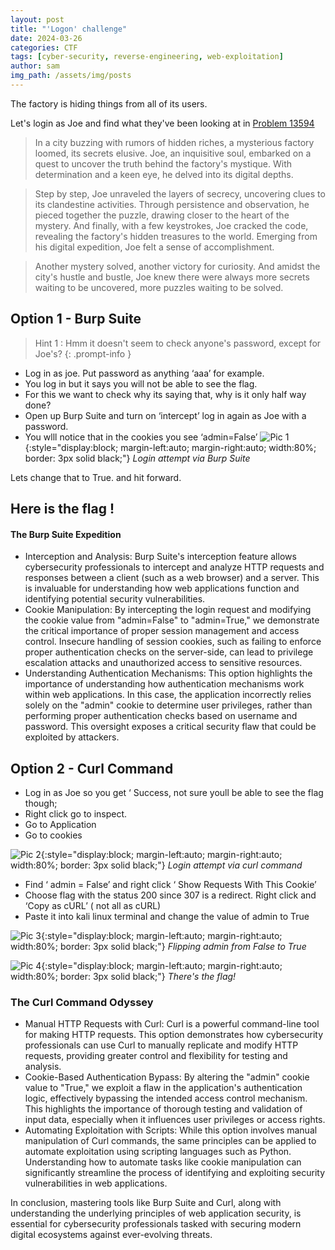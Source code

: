 ```yaml
---
layout: post
title: "'Logon' challenge"
date: 2024-03-26
categories: CTF
tags: [cyber-security, reverse-engineering, web-exploitation]
author: sam
img_path: /assets/img/posts
---
```

The factory is hiding things from all of its users. 

Let's login as Joe and find what they've been looking at in [Problem 13594](https://jupiter.challenges.picoctf.org/problem/13594/)

> In a city buzzing with rumors of hidden riches, a mysterious factory loomed, its secrets elusive.
Joe, an inquisitive soul, embarked on a quest to uncover the truth behind the factory's mystique. With determination and a keen eye, he delved into its digital depths.

> Step by step, Joe unraveled the layers of secrecy, uncovering clues to its clandestine activities. Through persistence and observation, he pieced together the puzzle, drawing closer to the heart of the mystery.
And finally, with a few keystrokes, Joe cracked the code, revealing the factory's hidden treasures to the world.
Emerging from his digital expedition, Joe felt a sense of accomplishment.

> Another mystery solved, another victory for curiosity. And amidst the city's hustle and bustle, Joe knew there were always more secrets waiting to be uncovered, more puzzles waiting to be solved.

## Option 1 - Burp Suite 


> Hint 1 : Hmm it doesn't seem to check anyone's password, except for Joe's?
{: .prompt-info }
 

- Log in as joe. Put password as anything ‘aaa’ for example.
- You log in but it says you will not be able to see the flag. 
- For this we want to check why its saying that, why is it only half way done? 
- Open up Burp Suite and turn on ‘intercept’ log in again as Joe with a password. 
- You wlll notice that in the cookies you see ‘admin=False’ 
![Pic 1](logon1.webp){:style="display:block; margin-left:auto; margin-right:auto; width:80%; border: 3px solid black;"}
_Login attempt via Burp Suite_

Lets change that to True. and hit forward. 

## Here is the flag ! 

#### The Burp Suite Expedition
- Interception and Analysis: Burp Suite's interception feature allows cybersecurity professionals to intercept and analyze HTTP requests and responses between a client (such as a web browser) and a server. This is invaluable for understanding how web applications function and identifying potential security vulnerabilities.
- Cookie Manipulation: By intercepting the login request and modifying the cookie value from "admin=False" to "admin=True," we demonstrate the critical importance of proper session management and access control. Insecure handling of session cookies, such as failing to enforce proper authentication checks on the server-side, can lead to privilege escalation attacks and unauthorized access to sensitive resources.
- Understanding Authentication Mechanisms: This option highlights the importance of understanding how authentication mechanisms work within web applications. In this case, the application incorrectly relies solely on the "admin" cookie to determine user privileges, rather than performing proper authentication checks based on username and password. This oversight exposes a critical security flaw that could be exploited by attackers.


## Option 2 - Curl Command 

- Log in as Joe so you get ‘ Success, not sure youll be able to see the flag though; 
- Right click go to inspect. 
- Go to Application
- Go to cookies 

![Pic 2](logon2.webp){:style="display:block; margin-left:auto; margin-right:auto; width:80%; border: 3px solid black;"}
_Login attempt via curl command_

- Find ‘ admin = False’ and right click ‘ Show Requests With This Cookie’ 
- Choose flag with the status 200 since 307 is a redirect. Right click and ‘Copy as cURL’ ( not all as cURL)
- Paste it into kali linux terminal and change the value of admin to True 

![Pic 3](logon3.webp){:style="display:block; margin-left:auto; margin-right:auto; width:80%; border: 3px solid black;"}
_Flipping admin from False to True_

![Pic 4](logon4.webp){:style="display:block; margin-left:auto; margin-right:auto; width:80%; border: 3px solid black;"}
_There's the flag!_

### The Curl Command Odyssey
- Manual HTTP Requests with Curl: Curl is a powerful command-line tool for making HTTP requests. This option demonstrates how cybersecurity professionals can use Curl to manually replicate and modify HTTP requests, providing greater control and flexibility for testing and analysis.
- Cookie-Based Authentication Bypass: By altering the "admin" cookie value to "True," we exploit a flaw in the application's authentication logic, effectively bypassing the intended access control mechanism. This highlights the importance of thorough testing and validation of input data, especially when it influences user privileges or access rights.
- Automating Exploitation with Scripts: While this option involves manual manipulation of Curl commands, the same principles can be applied to automate exploitation using scripting languages such as Python. Understanding how to automate tasks like cookie manipulation can significantly streamline the process of identifying and exploiting security vulnerabilities in web applications.

In conclusion, mastering tools like Burp Suite and Curl, along with understanding the underlying principles of web application security, is essential for cybersecurity professionals tasked with securing modern digital ecosystems against ever-evolving threats.
